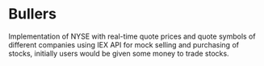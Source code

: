 # Bullers
Implementation of NYSE with real-time quote prices and quote symbols of different companies using IEX API for mock selling and purchasing of stocks, initially users would be given some money to trade stocks.
